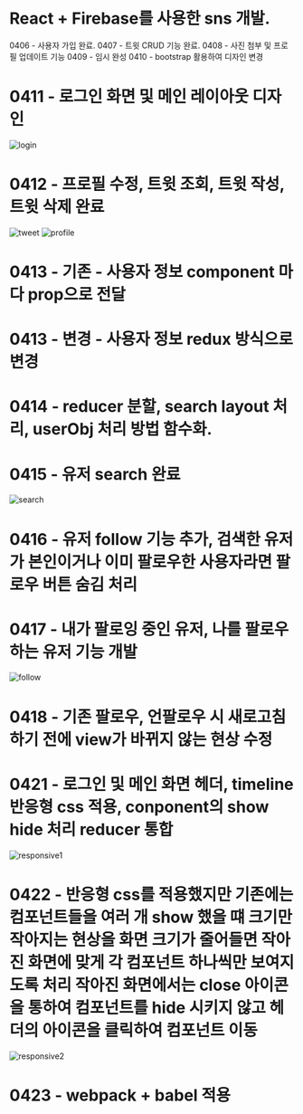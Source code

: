 # React + Firebase를 사용한 sns 개발.
0406 - 사용자 가입 완료.
0407 - 트윗 CRUD 기능 완료.
0408 - 사진 첨부 및 프로필 업데이트 기능
0409 - 임시 완성
0410 - bootstrap 활용하여 디자인 변경
# 0411 - 로그인 화면 및 메인 레이아웃 디자인
![login](./readmeImg/login.png)
# 0412 - 프로필 수정, 트윗 조회, 트윗 작성, 트윗 삭제 완료
![tweet](./readmeImg/tweet.png)
![profile](./readmeImg/profile.png)
# 0413 - 기존 - 사용자 정보 component 마다 prop으로 전달
# 0413 - 변경 - 사용자 정보 redux 방식으로 변경
# 0414 - reducer 분할, search layout 처리, userObj 처리 방법 함수화.
# 0415 - 유저 search 완료 
![search](./readmeImg/search.png)
# 0416 - 유저 follow 기능 추가, 검색한 유저가 본인이거나 이미 팔로우한 사용자라면 팔로우 버튼 숨김 처리
# 0417 - 내가 팔로잉 중인 유저, 나를 팔로우 하는 유저 기능 개발 
![follow](./readmeImg/follow.png)
# 0418 - 기존 팔로우, 언팔로우 시 새로고침하기 전에 view가 바뀌지 않는 현상 수정
# 0421 - 로그인 및 메인 화면 헤더, timeline 반응형 css 적용, conponent의 show hide 처리 reducer 통합
![responsive1](./readmeImg/responsive1.png)
# 0422 - 반응형 css를 적용했지만 기존에는 컴포넌트들을 여러 개 show 했을 떄 크기만 작아지는 현상을 화면 크기가 줄어들면 작아진 화면에 맞게 각 컴포넌트 하나씩만 보여지도록 처리 작아진 화면에서는  close 아이콘을 통하여 컴포넌트를 hide 시키지 않고 헤더의 아이콘을 클릭하여 컴포넌트 이동
![responsive2](./readmeImg/responsive2.png)
# 0423 - webpack + babel 적용
